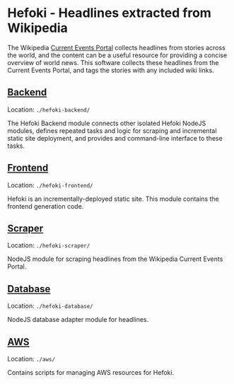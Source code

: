 # Hefoki - Headlines extracted from Wikipedia

The Wikipedia [Current Events Portal](https://en.wikipedia.org/wiki/Portal:Current_events)
collects headlines from stories across the world, and the content can be a
useful resource for providing a concise overview of world news. This software
collects these headlines from the Current Events Portal, and tags the stories
with any included wiki links.

## [Backend](https://github.com/GilchristTech/hefoki/tree/master/hefoki-backend)

Location: `./hefoki-backend/`

The Hefoki Backend module connects other isolated Hefoki NodeJS modules,
defines repeated tasks and logic for scraping and incremental static site
deployment, and provides and command-line interface to these tasks.

## [Frontend](https://github.com/GilchristTech/hefoki/tree/master/hefoki-frontend)

Location: `./hefoki-frontend/`

Hefoki is an incrementally-deployed static site. This module contains the frontend
generation code.

## [Scraper](https://github.com/GilchristTech/hefoki/tree/master/hefoki-scraper)

Location: `./hefoki-scraper/`

NodeJS module for scraping headlines from the Wikipedia Current Events Portal.

## [Database](https://github.com/GilchristTech/hefoki/tree/master/hefoki-database)

Location: `./hefoki-database/`

NodeJS database adapter module for headlines.

## [AWS](https://github.com/GilchristTech/hefoki/tree/master/aws)

Location: `./aws/`

Contains scripts for managing AWS resources for Hefoki.
